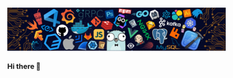 ![Github Banner](https://github.com/Jaydeep-Yadav/Jaydeep-Yadav/blob/main/banner.png)

### Hi there 👋


